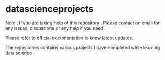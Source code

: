 # datascienceprojects

Note : If you are taking help of this repository , Please contact on email for any issues, discussions or any help if you need .

Please refer to official documentation to know latest updates.

The repositories contains various projects I have completed while learning data science .

